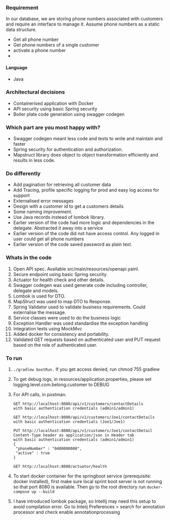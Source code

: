 ### Requirement
In our database, we are storing phone numbers associated with customers and require an interface to manage it. Assume phone numbers as a static data structure.
- Get all phone number
- Get phone numbers of a single customer
- activate a phone number
- 
#### Language
- Java

### Architectural decisions
- Containerised application with Docker
- API security using basic Spring security
- Boiler plate code generation using swagger codegen

### Which part are you most happy with?
- Swagger codegen meant less code and tests to write and maintain and faster 
- Spring security for authentication and authorization.
- Mapstruct library does object to object transformation efficiently and results in less code.

### Do differently
- Add pagination for retrieving all customer data
- Add Tracing, profile specific logging for prod and easy log access for support
- Externalised error messages
- Design with a customer id to get a customers details
- Some naming improvement.
- Use Java records instead of lombok library.
- Earlier version of the code had more logic and dependencies in the delegate. Abstracted it away into a service
- Earlier version of the code did not have access control. Any logged in user could get all phone numbers
- Earlier version of the code saved password as plain text.


### Whats in the code
1. Open API spec. Available src/main/resources/openapi.yaml.
2. Secure endpoint using basic Spring security.
3. Actuator for health check and other details.
4. Swagger codegen was used generate code including controller, delegate and models.
5. Lombok is used for DTO.
6. MapStruct was used to map DTO to Response.
7. Spring Validator used to validate business requirements. Could externalise the message.
8. Service classes were used to do the business logic
9. Exception Handler was used standardise the exception handling
10. Integration tests using MockMvc
11. Added docker for consistency and portability.
12. Validated GET requests based on authenticated user and PUT request based on the role of authenticated user.

### To run

1. ```./gradlew bootRun.``` If you get access denied, run chmod 755 gradlew
2. To get debug logs, in resources/application.properties, please set logging.level.com.belong.customer to DEBUG
3. For API calls, in postman.
   ```  
   GET http://localhost:8080/api/v1/customers/contactDetails
   with basic authentication credentials (admin1/admin1)
   ```
   ```
   GET http://localhost:8080/api/v1/customers/Joe1/contactDetails
   with basic authentication credentials (Joe1/Joe1)
   ```
   ```
   PUT http://localhost:8080/api/v1/customers/Joe1/contactDetail
   Content-Type header as application/json in Header tab
   with basic authentication credentials (admin1/admin1)
   {
    "phoneNumber" : "0400000000",
    "active" : true
   }
   ```
   ```
   GET http://localhost:8080/actuator/health
   ```

4. To start docker container for the springboot service (prerequisite: docker installed), first make sure local sprint boot server is not running so that port 8080 is available. Then go to the root directory run
   ```docker-compose up --build```
5. I have introduced lombok package, so Intellij may need this setup to avoid compilation error.
   Go to Inteiij Preferences > search for annotation processor and check enable annotationprocessing
